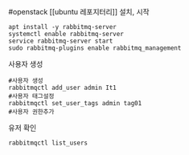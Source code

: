 #openstack 
[[ubuntu 레포지터리]]
설치, 시작

```/bin/bash
apt install -y rabbitmq-server
systemctl enable rabbitmq-server
service rabbitmq-server start
sudo rabbitmq-plugins enable rabbitmq_management
```


사용자 생성

```/bin/bash
#사용자 생성
rabbitmqctl add_user admin It1
#사용자 태그설정
rabbitmqctl set_user_tags admin tag01
#사용자 권한추가
```
유저 확인

```/bin/bash
rabbitmqctl list_users
```